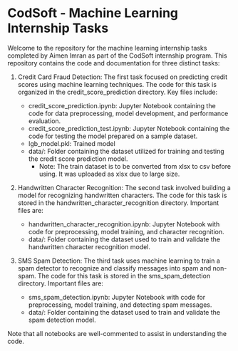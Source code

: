 # CodSoft - Machine Learning Internship Tasks

Welcome to the repository for the machine learning internship tasks completed by Aimen Imran as part of the CodSoft internship program. This repository contains the code and documentation for three distinct tasks:


1. Credit Card Fraud Detection:
   The first task focused on predicting credit scores using machine learning techniques. The code for this task is organized in the credit_score_prediction directory. Key files include:

    - credit_score_prediction.ipynb: Jupyter Notebook containing the code for data preprocessing, model development, and performance evaluation.
    - credit_score_prediction_test.ipynb: Jupyter Notebook containing the code for testing the model prepared on a sample dataset.
    - lgb_model.pkl: Trained model
    - data/: Folder containing the dataset utilized for training and testing the credit score prediction model.
        - Note: The train dataset is to be converted from xlsx to csv before using. It was uploaded as xlsx due to large size.


2. Handwritten Character Recognition:
   The second task involved building a model for recognizing handwritten characters. The code for this task is stored in the handwritten_character_recognition directory. Important files are:
   
    - handwritten_character_recognition.ipynb: Jupyter Notebook with code for preprocessing, model training, and character recognition.
    - data/: Folder containing the dataset used to train and validate the handwritten character recognition model.
  
3. SMS Spam Detection:
   The third task uses machine learning to train a spam detector to recognize and classify messages into spam and non-spam.  The code for this task is stored in the sms_spam_detection directory. Important files are:
   
    - sms_spam_detection.ipynb: Jupyter Notebook with code for preprocessing, model training, and detecting spam messages.
    - data/: Folder containing the dataset used to train and validate the spam detection model.

Note that all notebooks are well-commented to assist in understanding the code.
